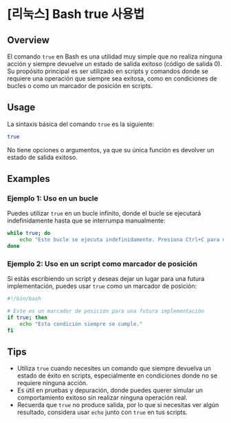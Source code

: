 # [리눅스] Bash true 사용법

## Overview
El comando `true` en Bash es una utilidad muy simple que no realiza ninguna acción y siempre devuelve un estado de salida exitoso (código de salida 0). Su propósito principal es ser utilizado en scripts y comandos donde se requiere una operación que siempre sea exitosa, como en condiciones de bucles o como un marcador de posición en scripts.

## Usage
La sintaxis básica del comando `true` es la siguiente:

```bash
true
```

No tiene opciones o argumentos, ya que su única función es devolver un estado de salida exitoso.

## Examples
### Ejemplo 1: Uso en un bucle
Puedes utilizar `true` en un bucle infinito, donde el bucle se ejecutará indefinidamente hasta que se interrumpa manualmente:

```bash
while true; do
    echo "Este bucle se ejecuta indefinidamente. Presiona Ctrl+C para detenerlo."
done
```

### Ejemplo 2: Uso en un script como marcador de posición
Si estás escribiendo un script y deseas dejar un lugar para una futura implementación, puedes usar `true` como un marcador de posición:

```bash
#!/bin/bash

# Este es un marcador de posición para una futura implementación
if true; then
    echo "Esta condición siempre se cumple."
fi
```

## Tips
- Utiliza `true` cuando necesites un comando que siempre devuelva un estado de éxito en scripts, especialmente en condiciones donde no se requiere ninguna acción.
- Es útil en pruebas y depuración, donde puedes querer simular un comportamiento exitoso sin realizar ninguna operación real.
- Recuerda que `true` no produce salida, por lo que si necesitas ver algún resultado, considera usar `echo` junto con `true` en tus scripts.